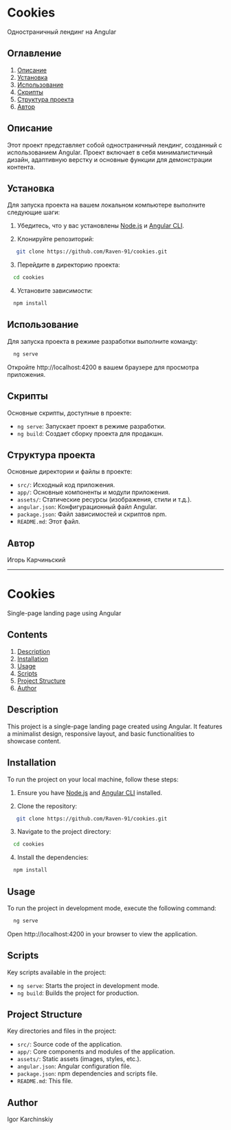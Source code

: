 # Cookies

Одностраничный лендинг на Angular

## Оглавление

1.  [Описание](#%D0%BE%D0%BF%D0%B8%D1%81%D0%B0%D0%BD%D0%B8%D0%B5)
2.  [Установка](#%D1%83%D1%81%D1%82%D0%B0%D0%BD%D0%BE%D0%B2%D0%BA%D0%B0)
3.  [Использование](#%D0%B8%D1%81%D0%BF%D0%BE%D0%BB%D1%8C%D0%B7%D0%BE%D0%B2%D0%B0%D0%BD%D0%B8%D0%B5)
4.  [Скрипты](#%D1%81%D0%BA%D1%80%D0%B8%D0%BF%D1%82%D1%8B)
5.  [Структура проекта](#%D1%81%D1%82%D1%80%D1%83%D0%BA%D1%82%D1%83%D1%80%D0%B0-%D0%BF%D1%80%D0%BE%D0%B5%D0%BA%D1%82%D0%B0)
6.  [Автор](#%D0%B0%D0%B2%D1%82%D0%BE%D1%80)

## Описание

Этот проект представляет собой одностраничный лендинг, созданный с использованием Angular. Проект включает в себя минималистичный дизайн, адаптивную верстку и основные функции для демонстрации контента.

## Установка

Для запуска проекта на вашем локальном компьютере выполните следующие шаги:

1.  Убедитесь, что у вас установлены [Node.js](https://nodejs.org/) и [Angular CLI](https://angular.dev/tools/cli/setup-local).

2.  Клонируйте репозиторий:

```bash
   git clone https://github.com/Raven-91/cookies.git
```

3. Перейдите в директорию проекта:

```bash
  cd cookies
```

4. Установите зависимости:

```bash
  npm install
```

## Использование

Для запуска проекта в режиме разработки выполните команду:

```bash
  ng serve
```

Откройте http://localhost:4200 в вашем браузере для просмотра приложения.


## Скрипты

Основные скрипты, доступные в проекте:

*   `ng serve`: Запускает проект в режиме разработки.
*   `ng build`: Создает сборку проекта для продакшн.

## Структура проекта

Основные директории и файлы в проекте:

*   `src/`: Исходный код приложения.
*   `app/`: Основные компоненты и модули приложения.
*   `assets/`: Статические ресурсы (изображения, стили и т.д.).
*   `angular.json`: Конфигурационный файл Angular.
*   `package.json`: Файл зависимостей и скриптов npm.
*   `README.md`: Этот файл.

## Автор

Игорь Карчиньский

********************************************************************************************************************

# Cookies

Single-page landing page using Angular

## Contents

1.  [Description](#%D0%BE%D0%BF%D0%B8%D1%81%D0%B0%D0%BD%D0%B8%D0%B5)
2.  [Installation](#%D1%83%D1%81%D1%82%D0%B0%D0%BD%D0%BE%D0%B2%D0%BA%D0%B0)
3.  [Usage](#%D0%B8%D1%81%D0%BF%D0%BE%D0%BB%D1%8C%D0%B7%D0%BE%D0%B2%D0%B0%D0%BD%D0%B8%D0%B5)
4.  [Scripts](#%D1%81%D0%BA%D1%80%D0%B8%D0%BF%D1%82%D1%8B)
5.  [Project Structure](#%D1%81%D1%82%D1%80%D1%83%D0%BA%D1%82%D1%83%D1%80%D0%B0-%D0%BF%D1%80%D0%BE%D0%B5%D0%BA%D1%82%D0%B0)
6.  [Author](#%D0%B0%D0%B2%D1%82%D0%BE%D1%80)

## Description

This project is a single-page landing page created using Angular. It features a minimalist design, responsive layout, and basic functionalities to showcase content.

## Installation

To run the project on your local machine, follow these steps:

1.  Ensure you have [Node.js](https://nodejs.org/) and [Angular CLI](https://angular.dev/tools/cli/setup-local) installed.

2.  Clone the repository:

```bash
   git clone https://github.com/Raven-91/cookies.git
```

3. Navigate to the project directory:

```bash
  cd cookies
```

4. Install the dependencies:

```bash
  npm install
```

## Usage

To run the project in development mode, execute the following command:

```bash
  ng serve
```

Open http://localhost:4200 in your browser to view the application.


## Scripts

Key scripts available in the project:

*   `ng serve`: Starts the project in development mode.
*   `ng build`: Builds the project for production.

## Project Structure

Key directories and files in the project:

*   `src/`: Source code of the application.
*   `app/`: Core components and modules of the application.
*   `assets/`: Static assets (images, styles, etc.).
*   `angular.json`: Angular configuration file.
*   `package.json`: npm dependencies and scripts file.
*   `README.md`: This file.

## Author

Igor Karchinskiy
